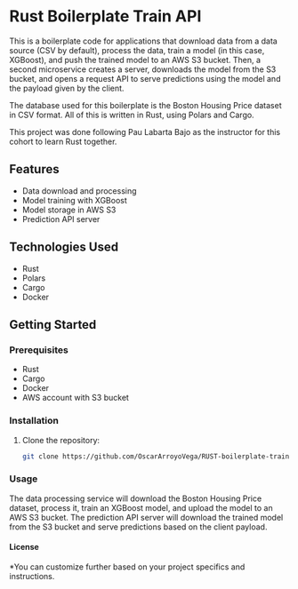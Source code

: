 # Rust Boilerplate Train API

This is a boilerplate code for applications that download data from a data source (CSV by default), process the data, train a model (in this case, XGBoost), and push the trained model to an AWS S3 bucket. Then, a second microservice creates a server, downloads the model from the S3 bucket, and opens a request API to serve predictions using the model and the payload given by the client. 

The database used for this boilerplate is the Boston Housing Price dataset in CSV format. All of this is written in Rust, using Polars and Cargo.

This project was done following Pau Labarta Bajo as the instructor for this cohort to learn Rust together.

## Features

- Data download and processing
- Model training with XGBoost
- Model storage in AWS S3
- Prediction API server

## Technologies Used

- Rust
- Polars
- Cargo
- Docker

## Getting Started

### Prerequisites

- Rust
- Cargo
- Docker
- AWS account with S3 bucket

### Installation

1. Clone the repository:
   ```sh
   git clone https://github.com/OscarArroyoVega/RUST-boilerplate-train-API.git
   ```

### Usage
The data processing service will download the Boston Housing Price dataset, process it, train an XGBoost model, and upload the model to an AWS S3 bucket.
The prediction API server will download the trained model from the S3 bucket and serve predictions based on the client payload.

#### License
*You can customize further based on your project specifics and instructions.
